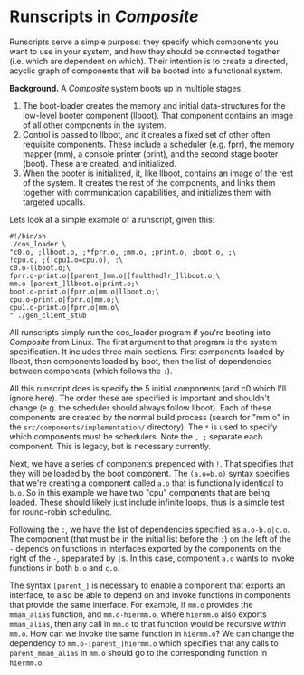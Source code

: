 # Runscripts in *Composite*

Runscripts serve a simple purpose:  they specify which components you want to use in your system, and how they should be connected together (i.e. which are dependent on which).  Their intention is to create a directed, acyclic graph of components that will be booted into a functional system.

**Background.** A *Composite* system boots up in multiple stages.

1. The boot-loader creates the memory and initial data-structures for the low-level booter component (llboot).  That component contains an image of all other components in the system.
2. Control is passed to llboot, and it creates a fixed set of other often requisite components.  These include a scheduler (e.g. fprr), the memory mapper (mm), a console printer (print), and the second stage booter (boot).  These are created, and initialized.
3. When the booter is initialized, it, like llboot, contains an image of the rest of the system.  It creates the rest of the components, and links them together with communication capabilities, and initializes them with targeted upcalls.

Lets look at a simple example of a runscript, given this:

```
#!/bin/sh
./cos_loader \
"c0.o, ;llboot.o, ;*fprr.o, ;mm.o, ;print.o, ;boot.o, ;\
!cpu.o, ;(!cpu1.o=cpu.o), :\
c0.o-llboot.o;\
fprr.o-print.o|[parent_]mm.o|[faulthndlr_]llboot.o;\
mm.o-[parent_]llboot.o|print.o;\
boot.o-print.o|fprr.o|mm.o|llboot.o;\
cpu.o-print.o|fprr.o|mm.o;\
cpu1.o-print.o|fprr.o|mm.o\
" ./gen_client_stub
```

All runscripts simply run the cos_loader program if you're booting into *Composite* from Linux.  The first argument to that program is the system specification.  It includes three main sections.  First components loaded by llboot, then components loaded by boot, then the list of dependencies between components (which follows the `:`).

All this runscript does is specify the 5 initial components (and c0 which I'll ignore here).  The order these are specified is important and shouldn't change (e.g. the scheduler should always follow llboot).  Each of these components are created by the normal build process (search for "mm.o" in the `src/components/implementation/` directory).  The `*` is used to specify which components must be schedulers.  Note the `, ;` separate each component.  This is legacy, but is necessary currently.

Next, we have a series of components prepended with `!`.  That specifies that they will be loaded by the boot component.  The `(a.o=b.o)` syntax specifies that we're creating a component called `a.o` that is functionally identical to `b.o`.  So in this example we have two "cpu" components that are being loaded.  These should likely just include infinite loops, thus is a simple test for round-robin scheduling.

Following the `:`, we have the list of dependencies specified as `a.o-b.o|c.o`.  The component (that must be in the initial list before the `:`) on the left of the `-` depends on functions in interfaces exported by the components on the right of the `-`, speparated by `|`s.  In this case, component `a.o` wants to invoke functions in both `b.o` and `c.o`.  

The syntax `[parent_]` is necessary to enable a component that exports an interface, to also be able to depend on and invoke functions in components that provide the same interface.  For example, if `mm.o` provides the `mman_alias` function, and `mm.o-hiermm.o`, where `hiermm.o` also exports `mman_alias`, then any call in `mm.o` to that function would be recursive *within* `mm.o`.  How can we invoke the same function in `hiermm.o`?  We can change the dependency to `mm.o-[parent_]hiermm.o` which specifies that any calls to `parent_mman_alias` in `mm.o` should go to the corresponding function in `hiermm.o`.
